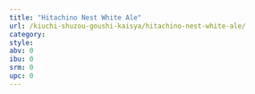 ```yaml
---
title: "Hitachino Nest White Ale"
url: /kiuchi-shuzou-goushi-kaisya/hitachino-nest-white-ale/
category: 
style: 
abv: 0
ibu: 0
srm: 0
upc: 0
---
```


